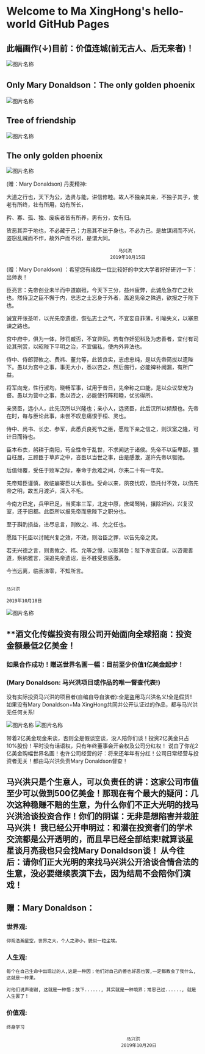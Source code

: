 # Welcome to Ma XingHong's hello-world GitHub Pages

## 此幅画作(↓)目前：价值连城(前无古人、后无来者)！
![图片名称](https://raw.githubusercontent.com/maxinghong/maxinghong.github.io/master/Mary%20Donaldson2.jpg) 

## Only Mary Donaldson：The only golden phoenix

![图片名称](https://raw.githubusercontent.com/maxinghong/maxinghong.github.io/master/Mary%20Donaldson1.jpg) 

## Tree of friendship

![图片名称](https://raw.githubusercontent.com/maxinghong/maxinghong.github.io/master/Mary%20Donaldson3.jpg)

## The only golden phoenix
![图片名称](https://raw.githubusercontent.com/maxinghong/maxinghong.github.io/master/Tree%20of%20friendship.jpg)

(赠：Mary Donaldson) 丹麦精神:

大道之行也，天下为公，选贤与能，讲信修睦。故人不独亲其亲，不独子其子，使老有所终，壮有所用，幼有所长，

矜、寡、孤、独、废疾者皆有所养，男有分，女有归。

货恶其弃于地也，不必藏于己；力恶其不出于身也，不必为己。是故谋闭而不兴，盗窃乱贼而不作，故外户而不闭，是谓大同。


                                             马兴洪
                                          2019年10月15日

(赠：Mary Donaldson) ：希望您有缘找一位比较好的中文大学者好好研讨一下：出师表！

臣亮言：先帝创业未半而中道崩殂，今天下三分，益州疲弊，此诚危急存亡之秋也。然侍卫之臣不懈于内，忠志之士忘身于外者，盖追先帝之殊遇，欲报之于陛下也。

诚宜开张圣听，以光先帝遗德，恢弘志士之气，不宜妄自菲薄，引喻失义，以塞忠谏之路也。

宫中府中，俱为一体，陟罚臧否，不宜异同。若有作奸犯科及为忠善者，宜付有司论其刑赏，以昭陛下平明之治，不宜偏私，使内外异法也。

侍中、侍郎郭攸之、费祎、董允等，此皆良实，志虑忠纯，是以先帝简拔以遗陛下。愚以为宫中之事，事无大小，悉以咨之，然后施行，必能裨补阙漏，有所广益。

将军向宠，性行淑均，晓畅军事，试用于昔日，先帝称之曰能，是以众议举宠为督。愚以为营中之事，悉以咨之，必能使行阵和睦，优劣得所。

亲贤臣，远小人，此先汉所以兴隆也；亲小人，远贤臣，此后汉所以倾颓也。先帝在时，每与臣论此事，未尝不叹息痛恨于桓、灵也。

侍中、尚书、长史、参军，此悉贞良死节之臣，愿陛下亲之信之，则汉室之隆，可计日而待也。

臣本布衣，躬耕于南阳，苟全性命于乱世，不求闻达于诸侯。先帝不以臣卑鄙，猥自枉屈，三顾臣于草庐之中，咨臣以当世之事，由是感激，遂许先帝以驱驰。

后值倾覆，受任于败军之际，奉命于危难之间，尔来二十有一年矣。

先帝知臣谨慎，故临崩寄臣以大事也。受命以来，夙夜忧叹，恐托付不效，以伤先帝之明，故五月渡泸，深入不毛。

今南方已定，兵甲已足，当奖率三军，北定中原，庶竭驽钝，攘除奸凶，兴复汉室，还于旧都。此臣所以报先帝而忠陛下之职分也。

至于斟酌损益，进尽忠言，则攸之、祎、允之任也。

愿陛下托臣以讨贼兴复之效，不效，则治臣之罪，以告先帝之灵。

若无兴德之言，则责攸之、祎、允等之慢，以彰其咎；陛下亦宜自谋，以咨诹善道，察纳雅言，深追先帝遗诏，臣不胜受恩感激。

今当远离，临表涕零，不知所言。

                                                                                        马兴洪
                                                                                     2019年10月18日
                                                                                            
![图片名称](https://raw.githubusercontent.com/maxinghong/maxinghong.github.io/master/Mary%20Donaldson.jpg)

## **酒文化传媒投资有限公司开始面向全球招商：投资金额最低2亿美金！

### 如果合作成功！赠送世界名画一幅：目前至少价值1亿美金起步！

### (Mary Donaldson: 马兴洪项目或作品的唯一督查代表!)
没有实际投资马兴洪的项目者(自编自导自演者):全是盗用马兴洪名义!全是假货!!
如果没有Mary Donaldson+Ma XingHong共同并公开认证过的作品，都与马兴洪无任何关系!

![图片名称](https://raw.githubusercontent.com/maxinghong/maxinghong.github.io/master/bar.jpg)
![图片名称](https://raw.githubusercontent.com/maxinghong/maxinghong.github.io/master/investor.jpg)

带着2亿美金现金来谈，否则全是假谈空谈，没人陪你们谈！投资2亿美金只占10%股份！平时没有话语权，只有年终董事会开会权及公司分红权！
说白了你花2亿美金购幅世界名画！也许公司经营的好：将来还年年有分红！公司日常经营与投资者无关！都由马兴洪负责Mary Donaldson督查！


## 马兴洪只是个生意人，可以负责任的讲：这家公司市值至少可以做到500亿美金！那现在有个最大的疑问：几次这种稳赚不赔的生意，为什么你们不正大光明的找马兴洪洽谈投资合作！你们的阴谋：无非是想陷害并栽脏马兴洪！ 我已经公开申明过：和潜在投资者们的学术交流都是公开透明的，而且早已经全部结束!就算谈星星谈月亮我也只会找Mary Donaldson谈！ 从今往后：请你们正大光明的来找马兴洪公开洽谈合情合法的生意，没必要继续表演下去，因为结局不会陪你们演戏！

## 赠：Mary Donaldson：

### 世界观:
    仰观浩瀚星空，世界之大，个人之渺小，貌似一粒尘埃。

### 人生观:
    每个在自己生命中出现过的人,这是一种因；他们对自己的善也好恶也罢,一定都教会了我什么,这就是一种果。
    
    对他们说声谢谢, 这就是一种悟；放下......, 其实就是一种境界；常思己过......, 就是人生罢了！

### 价值观:
    终身学习

                                                马兴洪
                                              2019年10月20日
